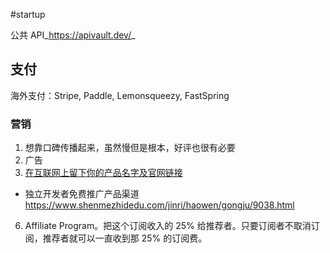 #startup 

公共 API_https://apivault.dev/_
## 支付
海外支付：Stripe, Paddle, Lemonsqueezy, FastSpring
### 营销
1. 想靠口碑传播起来，虽然慢但是根本，好评也很有必要
2. 广告
4. [在互联网上留下你的产品名字及官网链接](https://mp.weixin.qq.com/s/x6PLSIMn_1qcKnXWPT-J-Q)
- 独立开发者免费推广产品渠道
https://www.shenmezhidedu.com/jinri/haowen/gongju/9038.html

6. Affiliate Program。把这个订阅收入的 25% 给推荐者。只要订阅者不取消订阅，推荐者就可以一直收到那 25% 的订阅费。
